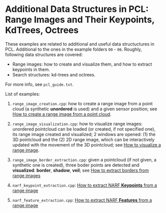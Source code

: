 # Additional Data Structures in PCL: Range Images and Their Keypoints, KdTrees, Octrees

These examples are related to additional and useful data structuctures in PCL. Additional to the ones in the example folders `00` - `06`.
Roughly, following data structures are covered:

- Range images: how to create and visualize them, and how to extract keypoints in them.
- Search structures: kd-trees and octrees.

For more info, see `pcl_guide.txt`.

List of examples:

1. `range_image_creation.cpp`: how to create a range image from a point cloud (a synthetic **unordered** is used) and a given sensor position; see [How to create a range image from a point cloud](https://pcl.readthedocs.io/projects/tutorials/en/latest/range_image_creation.html#range-image-creation).

2. `range_image_visualization.cpp`: how to visualize range images: unordered pointcloud can be loaded (or created, if not specified one), its range image created and visualized; 2 windows are opened: (1) the 3D pointcloud and the (2) 2D range image, which can be interactively updated with the movement of the 3D pointcloud; see [How to visualize a range image](https://pcl.readthedocs.io/projects/tutorials/en/latest/range_image_visualization.html#range-image-visualization).

3. `range_image_border_extraction.cpp`: given a pointcloud (if not given, a synthetic one is created), three boder points are detected and **visualized**: **border**, **shadow**, **veil**; see [How to extract borders from range images](https://pcl.readthedocs.io/projects/tutorials/en/latest/range_image_border_extraction.html#range-image-border-extraction)

4. `narf_keypoint_extraction.cpp`: [How to extract NARF **Keypoints** from a range image](https://pcl.readthedocs.io/projects/tutorials/en/latest/narf_keypoint_extraction.html#narf-keypoint-extraction)

5. `narf_feature_extraction.cpp`: [How to extract NARF **Features** from a range image](https://pcl.readthedocs.io/projects/tutorials/en/latest/narf_feature_extraction.html#narf-feature-extraction)

